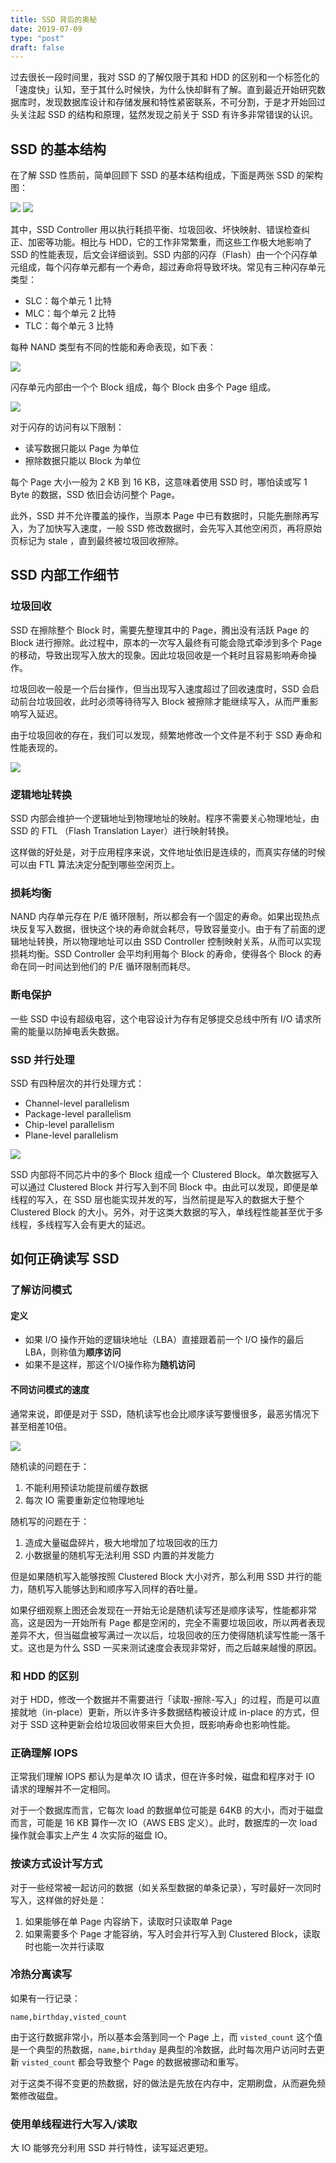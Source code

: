 ```yaml
---
title: SSD 背后的奥秘
date: 2019-07-09
type: "post"
draft: false
---
```


过去很长一段时间里，我对 SSD 的了解仅限于其和 HDD 的区别和一个标签化的「速度快」认知，至于其什么时候快，为什么快却鲜有了解。直到最近开始研究数据库时，发现数据库设计和存储发展和特性紧密联系，不可分割，于是才开始回过头关注起 SSD 的结构和原理，猛然发现之前关于 SSD 有许多非常错误的认识。

## SSD 的基本结构

在了解 SSD 性质前，简单回顾下 SSD 的基本结构组成，下面是两张 SSD 的架构图：

![](../../images/ssd-architecture.jpg)
![](../../images/samsungssd840pro.jpg)

其中，SSD Controller 用以执行耗损平衡、垃圾回收、坏快映射、错误检查纠正、加密等功能。相比与 HDD，它的工作非常繁重，而这些工作极大地影响了 SSD 的性能表现，后文会详细谈到。SSD 内部的闪存（Flash）由一个个闪存单元组成，每个闪存单元都有一个寿命，超过寿命将导致坏块。常见有三种闪存单元类型：

- SLC：每个单元 1 比特
- MLC：每个单元 2 比特
- TLC：每个单元 3 比特

每种 NAND 类型有不同的性能和寿命表现，如下表：

![](../../images/nand-type-table.png)

闪存单元内部由一个个 Block 组成，每个 Block 由多个 Page 组成。

![](../../images/ssd_nand_flash.png)

对于闪存的访问有以下限制：

- 读写数据只能以 Page 为单位
- 擦除数据只能以 Block 为单位

每个 Page 大小一般为 2 KB 到 16 KB，这意味着使用 SSD 时，哪怕读或写 1 Byte 的数据，SSD 依旧会访问整个 Page。

此外，SSD 并不允许覆盖的操作，当原本 Page 中已有数据时，只能先删除再写入，为了加快写入速度，一般 SSD 修改数据时，会先写入其他空闲页，再将原始页标记为 stale ，直到最终被垃圾回收擦除。

## SSD 内部工作细节

### 垃圾回收

SSD 在擦除整个 Block 时，需要先整理其中的 Page，腾出没有活跃 Page 的 Block 进行擦除。此过程中，原本的一次写入最终有可能会隐式牵涉到多个 Page 的移动，导致出现写入放大的现象。因此垃圾回收是一个耗时且容易影响寿命操作。

垃圾回收一般是一个后台操作，但当出现写入速度超过了回收速度时，SSD 会启动前台垃圾回收，此时必须等待待写入 Block 被擦除才能继续写入，从而严重影响写入延迟。

由于垃圾回收的存在，我们可以发现，频繁地修改一个文件是不利于 SSD 寿命和性能表现的。

![](../../images/ssd-writing-data.jpg)

### 逻辑地址转换

SSD 内部会维护一个逻辑地址到物理地址的映射。程序不需要关心物理地址，由 SSD 的 FTL （Flash Translation Layer）进行映射转换。

这样做的好处是，对于应用程序来说，文件地址依旧是连续的，而真实存储的时候可以由 FTL 算法决定分配到哪些空闲页上。

### 损耗均衡

NAND 内存单元存在 P/E 循环限制，所以都会有一个固定的寿命。如果出现热点块反复写入数据，很快这个块的寿命就会耗尽，导致容量变小。由于有了前面的逻辑地址转换，所以物理地址可以由 SSD Controller 控制映射关系，从而可以实现损耗均衡。SSD Controller 会平均利用每个 Block 的寿命，使得各个 Block 的寿命在同一时间达到他们的 P/E 循环限制而耗尽。

### 断电保护

一些 SSD 中设有超级电容，这个电容设计为存有足够提交总线中所有 I/O 请求所需的能量以防掉电丢失数据。

### SSD 并行处理

SSD 有四种层次的并行处理方式：

- Channel-level parallelism
- Package-level parallelism
- Chip-level parallelism
- Plane-level parallelism

![](../../images/ssd-package.jpg)

SSD 内部将不同芯片中的多个 Block 组成一个 Clustered Block。单次数据写入可以通过 Clustered Block 并行写入到不同 Block 中。由此可以发现，即便是单线程的写入，在 SSD 层也能实现并发的写，当然前提是写入的数据大于整个 Clustered Block 的大小。另外，对于这类大数据的写入，单线程性能甚至优于多线程，多线程写入会有更大的延迟。

## 如何正确读写 SSD

### 了解访问模式

#### 定义

- 如果 I/O 操作开始的逻辑块地址（LBA）直接跟着前一个 I/O 操作的最后LBA，则称值为**顺序访问**
- 如果不是这样，那这个I/O操作称为**随机访问**

#### 不同访问模式的速度

通常来说，即便是对于 SSD，随机读写也会比顺序读写要慢很多，最恶劣情况下甚至相差10倍。

![](../../images/lies-damn-lies-and-ssd-benchmark.jpg)

随机读的问题在于：

1. 不能利用预读功能提前缓存数据
2. 每次 IO 需要重新定位物理地址

随机写的问题在于：

1. 造成大量磁盘碎片，极大地增加了垃圾回收的压力
2. 小数据量的随机写无法利用 SSD 内置的并发能力

但是如果随机写入能够按照 Clustered Block 大小对齐，那么利用 SSD 并行的能力，随机写入能够达到和顺序写入同样的吞吐量。

如果仔细观察上图还会发现在一开始无论是随机读写还是顺序读写，性能都非常高，这是因为一开始所有 Page 都是空闲的，完全不需要垃圾回收，所以两者表现差异不大，但当磁盘被写满过一次以后，垃圾回收的压力使得随机读写性能一落千丈。这也是为什么 SSD 一买来测试速度会表现非常好，而之后越来越慢的原因。

### 和 HDD 的区别

对于 HDD，修改一个数据并不需要进行「读取-擦除-写入」的过程，而是可以直接就地（in-place）更新，所以许多许多数据结构被设计成 in-place 的方式，但对于 SSD 这种更新会给垃圾回收带来巨大负担，既影响寿命也影响性能。

### 正确理解 IOPS

正常我们理解 IOPS 都认为是单次 IO 请求，但在许多时候，磁盘和程序对于 IO 请求的理解并不一定相同。

对于一个数据库而言，它每次 load 的数据单位可能是 64KB 的大小，而对于磁盘而言，可能是 16 KB 算作一次 IO（AWS EBS 定义）。此时，数据库的一次 load 操作就会事实上产生 4 次实际的磁盘 IO。

### 按读方式设计写方式

对于一些经常被一起访问的数据（如关系型数据的单条记录），写时最好一次同时写入，这样做的好处是：

1. 如果能够在单 Page 内容纳下，读取时只读取单 Page
2. 如果需要多个 Page 才能容纳，写入时会并行写入到 Clustered Block，读取时也能一次并行读取

### 冷热分离读写

如果有一行记录：

```
name,birthday,visted_count
```

由于这行数据非常小，所以基本会落到同一个 Page 上，而 `visted_count` 这个值是一个典型的热数据，`name,birthday` 是典型的冷数据，此时每次用户访问时去更新 `visted_count` 都会导致整个 Page 的数据被挪动和重写。

对于这类不得不变更的热数据，好的做法是先放在内存中，定期刷盘，从而避免频繁修改磁盘。

### 使用单线程进行大写入/读取

大 IO 能够充分利用 SSD 并行特性，读写延迟更短。

















